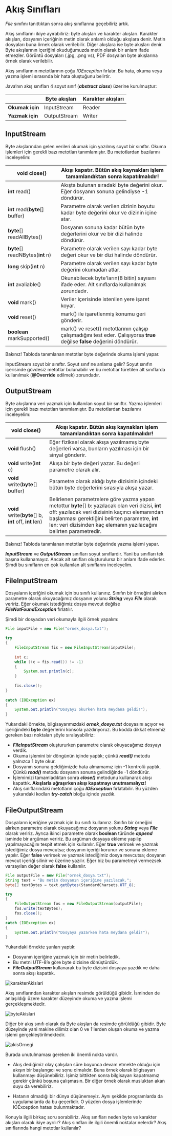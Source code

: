 # Akış Sınıfları

_File_ sınıfını tanıttıktan sonra akış sınıflarına geçebiliriz artık.

Akış sınıflarını ikiye ayırabiliriz: byte akışları ve karakter akışları. Karakter akışları, dosyanın içeriğinin metin olarak anlamlı olduğu akışlara denir. Metin dosyaları buna örnek olarak verilebilir. Diğer akışlara ise byte akışları denir. Byte akışlarının içeriğini okuduğumuzda metin olarak bir anlam ifade etmezler. Görüntü dosyaları (.jpg, .png vs), PDF dosyaları byte akışlarına örnek olarak verilebilir.

Akış sınıflarının metotlarının çoğu _IOException_ fırlatır. Bu hata, okuma veya yazma işlemi sırasında bir hata oluştuğunu belirtir.

Java’nın akış sınıfları 4 soyut sınıf (**_abstract class_**) üzerine kurulmuştur:

|                 | Byte akışları | Karakter akışları |
| --------------- | ------------- | ----------------- |
| **Okumak için** | InputStream   | Reader            |
| **Yazmak için** | OutputStream  | Writer            |



## InputStream

Byte akışlarından gelen verileri okumak için yazılmış soyut bir sınıftır. Okuma işlemleri için gerekli bazı metotları tanımlamıştır. Bu metotlardan bazılarını inceleyelim:

| **void** close()                 | Akışı kapatır. **Bütün akış kaynakları işlem tamamlandıktan sonra kapatılmalıdır!** |
| -------------------------------- | ------------------------------------------------------------ |
| **int** read()                   | Akışta bulunan sıradaki byte değerini okur. Eğer dosyanın sonuna gelindiyse -1 döndürür. |
| **int** read(**byte**[] buffer)  | Parametre olarak verilen dizinin boyutu kadar byte değerini okur ve dizinin içine atar. |
| **byte**[] readAllBytes()        | Dosyanın sonuna kadar bütün byte değerlerini okur ve bir dizi halinde döndürür. |
| **byte**[] readNBytes(**int** n) | Parametre olarak verilen sayı kadar byte değeri okur ve bir dizi halinde döndürür. |
| **long** skip(**int** n)         | Parametre olarak verilen sayı kadar byte değerini okumadan atlar. |
| **int** avaliable()              | Okunabilecek byte'ların(8 bitin) sayısını ifade eder. Alt sınıflarda kullanılmak zorundadır. |
| **void** mark()                  | Veriler içerisinde istenilen yere işaret koyar. |
| **void** reset()                 | mark() ile işaretlenmiş konumu geri gönderir. |
| **boolean**  markSupported()     | mark() ve reset() metotlarının çalışıp çalışmadığını test eder. Çalışıyorsa **true** değilse **false** değerini döndürür. |

Bakınız! Tabloda tanımlanan metotlar byte değerinde okuma işlemi yapar.

InputStream soyut bir sınıftır. Soyut sınıf ne anlama gelir? Soyut sınıfın içerisinde gövdesiz metotlar bulunabilir ve bu metotlar türetilen alt sınıflarda kullanılmak (**@Override** edilmek) zorundadır.

## OutputStream

Byte akışlarına veri yazmak için kullanılan soyut bir sınıftır. Yazma işlemleri için gerekli bazı metotları tanımlamıştır. Bu metotlardan bazılarını inceleyelim:

| **void** close()                  | Akışı kapatır. Bütün akış kaynakları işlem tamamlandıktan sonra kapatılmalıdır! |
| --------------------------------- | ------------------------------------------------------------ |
| **void** flush()                  | Eğer fiziksel olarak akışa yazılmamış byte değerleri varsa, bunların yazılması için bir sinyal gönderir. |
| **void** write(**int** c)         | Akışa bir byte değeri yazar. Bu değeri parametre olarak alır. |
| **void** write(**byte**[] buffer) | Parametre olarak aldığı byte dizisinin içindeki bütün byte değerlerini sırasıyla akışa yazar. |
| **void** write(**byte**[] b, **int** off, **int** len) | Belirlenen parametrelere göre yazma yapan metottur **byte**[] b: yazılacak olan veri dizisi, **int** off: yazılacak veri dizisinin kaçıncı elemanından başlanması gerektiğini belirten parametre, **int** len: veri dizisinden kaç elemanın yazılacağını belirten parametredir. |


Bakınız! Tabloda tanımlanan metotlar byte değerinde yazma işlemi yapar. 

**_InputStream_** ve **_OutputStream_** sınıfları soyut sınıflardır. Yani bu sınıfları tek başına kullanamayız. Ancak alt sınıfları oluşturulursa bir anlam ifade ederler. Şimdi bu sınıfların en çok kullanılan alt sınıflarını inceleyelim.

## FileInputStream

Dosyaların içeriğini okumak için bu sınıfı kullanırız. Sınıfın bir örneğini alırken parametre olarak okuyacağımız dosyanın yolunu **_String_** veya **_File_** olarak veririz. Eğer okumak istediğimiz dosya mevcut değilse **_FileNotFoundException_** fırlatılır.

Şimdi bir dosyadan veri okumayla ilgili örnek yapalım:

```java
File inputFile = new File("ornek_dosya.txt");

try
{
	FileInputStream fis = new FileInputStream(inputFile);
	
    int c;
    while ((c = fis.read()) != -1)
	{
		System.out.println(c);
	}
	
    fis.close();
}
	
catch (IOException ex)
{
	System.out.println("Dosyayı okurken hata meydana geldi!");
}
```

Yukarıdaki örnekte, bilgisayarımızdaki **_ornek_dosya.txt_** dosyasını açıyor ve içeriğindeki **byte** değerlerini konsola yazdırıyoruz. Bu kodda dikkat etmemiz gereken bazı noktaları şöyle sıralayabiliriz:

- **_FileInputStream_** oluştururken parametre olarak okuyacağımız dosyayı verdik.
- Okuma işlemini bir döngünün içinde yaptık; çünkü **_read()_** metodu yalnızca 1 byte okur.
- Dosyanın sonuna geldiğimizde hata almamamız için -1 kontrolü yaptık. Çünkü **_read()_** metodu dosyanın sonuna gelindiğinde -1 döndürür.
- İşlemimizi tamamladıktan sonra **_close()_** metodunu kullanarak akışı kapattık. **Akışlarla uğraşırken akışı kapatmayı unutmamalıyız!**
- Akış sınıflarındaki metotların çoğu **_IOException_** fırlatabilir. Bu yüzden yukarıdaki kodları **_try-catch_** bloğu içinde yazdık.

## FileOutputStream

Dosyaların içeriğine yazmak için bu sınıfı kullanırız. Sınıfın bir örneğini alırken parametre olarak okuyacağımız dosyanın yolunu **_String_** veya **_File_** olarak veririz. Ayrıca ikinci parametre olarak **boolean** türünde **_append_** isminde bir argüman veririz. Bu argüman dosyaya ekleme yapılıp yapılmayacağını tespit etmek için kullanılır. Eğer **true** verirsek ve yazmak istediğimiz dosya mevcutsa; dosyanın içeriği korunur ve sonuna ekleme yapılır. Eğer **false** verirsek ve yazmak istediğimiz dosya mevcutsa; dosyanın mevcut içeriği silinir ve üzerine yazılır. Eğer biz bu parametreyi vermezsek varsayılan değer olarak **false** kullanılır.

```java
File outputFile = new File("ornek_dosya.txt");
String text = "Bu metin dosyanın içeriğine yazılacak.";
byte[] textBytes = text.getBytes(StandardCharsets.UTF_8);

try
{
	FileOutputStream fos = new FileOutputStream(outputFile);
	fos.write(textBytes);
	fos.close();
}
catch (IOException ex)
{
	System.out.println("Dosyaya yazarken hata meydana geldi!");
}
```

Yukarıdaki örnekte şunları yaptık:

- Dosyanın içeriğine yazmak için bir metin belirledik.
- Bu metni UTF-8’e göre byte dizisine dönüştürdük.
- **_FileOutputStream_** kullanarak bu byte dizisini dosyaya yazdık ve daha sonra akışı kapattık.

![karakterAkislari](figures/karakterAkislari.png)

Akış sınıflarından karakter akışları resimde görüldüğü gibidir. İsminden de anlaşıldığı üzere karakter düzeyinde okuma ve yazma işlemi gerçekleşmektedir.

![byteAkislari](figures/byteAkislari.png)

Diğer bir akış sınıfı olarak da Byte akışları da resimde görüldüğü gibidir. Byte düzeyinde yani makine dilimiz olan 0 ve 1'lerden oluşan okuma ve yazma işlemi gerçekleştirilmektedir.

![akisOrnegi](figures/akisOrnegi.jpg)

Burada unutulmaması gereken iki önemli nokta vardır.

- Akış dediğimiz olay çalışılan süre boyunca devam etmekte olduğu için akışın bir başlangıcı ve sonu olmalıdır. Buna örnek olarak bilgisayarı kullanmayı düşünebiliriz. İşimiz bittikten sonra bilgisayarı kapatmamız gerekir çünkü boşuna çalışmasın. Bir diğer örnek olarak musluktan akan suyu da verebiliriz.

- Hatanın olmadığı bir dünya düşünemeyiz. Aynı şekilde programlarda da uygulamalarda da bu geçerlidir. O yüzden dosya işlemlerinde IOException hatası bulunmaktadır.

Konuyla ilgili birkaç soru sorabiliriz. Akış sınıfları neden byte ve karakter akışları olarak ikiye ayrılır?
Akış sınıfları ile ilgili önemli noktalar nelerdir?
Akış sınıflarında hangi metotlar kullanılır?

